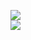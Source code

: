 [![](https://img.shields.io/badge/Made%20With-Github%20Spray-lightgrey.svg?style=for-the-badge&logo=github)](https://github.com/Annihil/github-spray#4404)  
[![](https://i.imgur.com/2DrTn0Z.gif)](https://github.com/Annihil/github-spray)